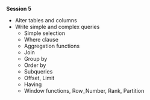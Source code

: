 **Session 5**

- Alter tables and columns
- Write simple and complex queries
    - Simple selection
    - Where clause
    - Aggregation functions
    - Join
    - Group by
    - Order by
    - Subqueries
    - Offset, Limit
    - Having
    - Window functions, Row_Number, Rank, Partition